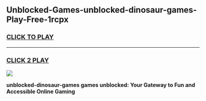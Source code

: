 
## Unblocked-Games-unblocked-dinosaur-games-Play-Free-1rcpx
<h3>
<a href="https://premium76.site?title=unblocked-dinosaur-games&ref=18A1">CLICK TO PLAY</a></h3>
<hr>

<h3>
<a href="https://premium76.site?title=unblocked-dinosaur-games&ref=18A1">CLICK 2 PLAY</a>
  
</h3>

<a href="https://premium76.site?title=unblocked-dinosaur-games&ref=18A1"><img src="https://clearcache.store/games.png"></a>


**unblocked-dinosaur-games games unblocked: Your Gateway to Fun and Accessible Online Gaming**
